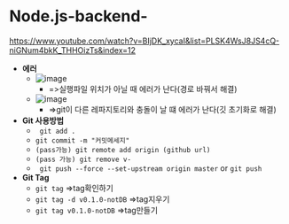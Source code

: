 # Node.js-backend-
https://www.youtube.com/watch?v=BIjDK_xycaI&list=PLSK4WsJ8JS4cQ-niGNum4bkK_THHOizTs&index=12
* __에러__
  * ![image](https://user-images.githubusercontent.com/73941301/160446392-308fa8ff-b6c4-4bff-bb54-cdf2ccac863f.png)
    * =>실행파일 위치가 아닐 때 에러가 난다(경로 바꿔서 해결)
  * ![image](https://user-images.githubusercontent.com/73941301/160446524-e3811f82-77cb-48e7-9303-d30829483db3.png)
    * =>git이 다른 레파지토리와 충돌이 날 떄 에러가 난다(깃 초기화로 해결)
* __Git 사용방법__
  * ``` git add .```
  * ``` git commit -m "커밋메세지" ```
  * ``` (pass가능) git remote add origin (github url) ```
  * ``` (pass 가능) git remove v- ```
  * ``` git push --force --set-upstream origin master``` or ``` git push ```
* __Git Tag__
  * ```git tag``` =>tag확인하기
  * ```git tag -d v0.1.0-notDB``` =>tag지우기
  * ```git tag v0.1.0-notDB``` =>tag만들기
